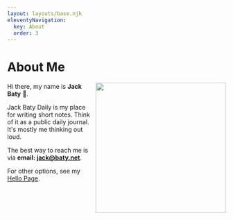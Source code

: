 ```yaml
---
layout: layouts/base.njk
eleventyNavigation:
  key: About
  order: 3
---
```


# About Me

<img style="float:right;padding-left:10px;" width="300" src="/img/self-portrait-with-m3-768x960.jpg">

Hi there, my name is **Jack Baty** 👋.

Jack Baty Daily is my place for writing short notes. Think of it as a public daily journal. It's mostly me thinking out loud.

The best way to reach me is via **email: [jack@baty.net](mailto:jack@baty.net)**.

For other options, see my [Hello Page](https://baty.net/hello).
